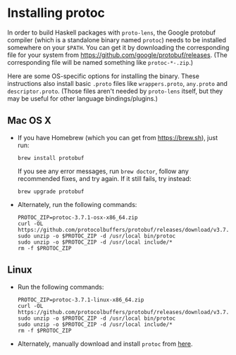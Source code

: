 # Installing protoc
In order to build Haskell packages with `proto-lens`, the Google protobuf
compiler (which is a standalone binary named `protoc`) needs to be installed
somewhere on your `$PATH`.  You can get it by downloading the corresponding
file for your system from https://github.com/google/protobuf/releases.   (The
corresponding file will be named something like `protoc-*-.zip`.)

Here are some OS-specific options for installing the binary.  These instructions
also install basic `.proto` files like `wrappers.proto`, `any.proto` and
`descriptor.proto`.  (Those files aren't needed by `proto-lens` itself,
but they may be useful for other language bindings/plugins.)

## Mac OS X

- If you have Homebrew (which you can get from https://brew.sh), just run:

      brew install protobuf

  If you see any error messages, run `brew doctor`, follow any recommended
  fixes, and try again.  If it still fails, try instead:

      brew upgrade protobuf

- Alternately, run the following commands:

      PROTOC_ZIP=protoc-3.7.1-osx-x86_64.zip
      curl -OL https://github.com/protocolbuffers/protobuf/releases/download/v3.7.1/$PROTOC_ZIP
      sudo unzip -o $PROTOC_ZIP -d /usr/local bin/protoc
      sudo unzip -o $PROTOC_ZIP -d /usr/local include/*
      rm -f $PROTOC_ZIP

## Linux
- Run the following commands:

      PROTOC_ZIP=protoc-3.7.1-linux-x86_64.zip
      curl -OL https://github.com/protocolbuffers/protobuf/releases/download/v3.7.1/$PROTOC_ZIP
      sudo unzip -o $PROTOC_ZIP -d /usr/local bin/protoc
      sudo unzip -o $PROTOC_ZIP -d /usr/local include/*
      rm -f $PROTOC_ZIP

- Alternately, manually download and install `protoc` from [here](https://github.com/protocolbuffers/protobuf/releases/download/v3.7.1/protoc-3.7.1-linux-x86_64.zip).
